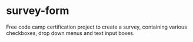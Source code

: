# survey-form
Free code camp certification project to create a survey, containing various checkboxes, drop down menus and text input boxes.
